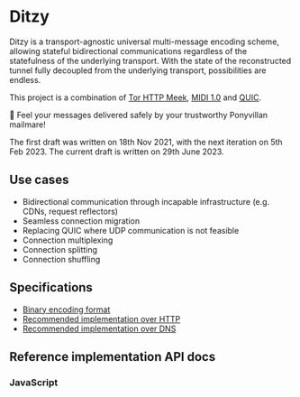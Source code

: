 # Ditzy
Ditzy is a transport-agnostic universal multi-message encoding scheme, allowing stateful bidirectional communications regardless of the statefulness of the underlying transport. With the state of the reconstructed tunnel fully decoupled from the underlying transport, possibilities are endless.

This project is a combination of [Tor HTTP Meek](https://gitweb.torproject.org/pluggable-transports/meek.git/), [MIDI 1.0](https://midi.org/specifications/midi1-specifications) and [QUIC](https://quicwg.org/).

💌 Feel your messages delivered safely by your trustworthy Ponyvillan mailmare!

The first draft was written on 18th Nov 2021, with the next iteration on 5th Feb 2023. The current draft is written on 29th June 2023.

## Use cases
* Bidirectional communication through incapable infrastructure (e.g. CDNs, request reflectors)
* Seamless connection migration
* Replacing QUIC where UDP communication is not feasible
* Connection multiplexing
* Connection splitting
* Connection shuffling

## Specifications
* [Binary encoding format](binfmt.md)
* [Recommended implementation over HTTP](http.md)
* [Recommended implementation over DNS](dns.md)

## Reference implementation API docs
### JavaScript
